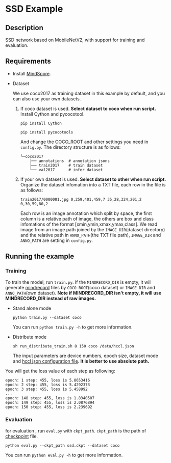 # SSD Example

## Description

SSD network based on MobileNetV2, with support for training and evaluation.

## Requirements

- Install [MindSpore](https://www.mindspore.cn/install/en).

- Dataset

    We use coco2017 as training dataset in this example by default, and you can also use your own datasets.

    1. If coco dataset is used. **Select dataset to coco when run script.**
        Install Cython and pycocotool.

        ```
        pip install Cython

        pip install pycocotools
        ```
        And change the COCO_ROOT and other settings you need in `config.py`. The directory structure is as follows:


        ```
        └─coco2017
            ├── annotations  # annotation jsons
            ├── train2017    # train dataset
            └── val2017      # infer dataset
        ```

    2. If your own dataset is used. **Select dataset to other when run script.**
        Organize the dataset infomation into a TXT file, each row in the file is as follows:

        ```
        train2017/0000001.jpg 0,259,401,459,7 35,28,324,201,2 0,30,59,80,2
        ```

        Each row is an image annotation which split by space, the first column is a relative path of image, the others are box and class infomations of the format [xmin,ymin,xmax,ymax,class]. We read image from an image path joined by the `IMAGE_DIR`(dataset directory) and the relative path in `ANNO_PATH`(the TXT file path), `IMAGE_DIR` and `ANNO_PATH` are setting in `config.py`.


## Running the example

### Training

To train the model, run `train.py`. If the `MINDRECORD_DIR` is empty, it will generate [mindrecord](https://www.mindspore.cn/tutorial/en/master/use/data_preparation/converting_datasets.html) files by `COCO_ROOT`(coco dataset) or `IMAGE_DIR` and `ANNO_PATH`(own dataset). **Note if MINDRECORD_DIR isn't empty, it will use MINDRECORD_DIR instead of raw images.**


- Stand alone mode

    ```
    python train.py --dataset coco

    ```

    You can run ```python train.py -h```  to get more information.


- Distribute mode

    ```
    sh run_distribute_train.sh 8 150 coco /data/hccl.json
    ```

    The input parameters are device numbers, epoch size, dataset mode and [hccl json configuration file](https://www.mindspore.cn/tutorial/en/master/advanced_use/distributed_training.html). **It is better to use absolute path.** 

You will get the loss value of each step as following:

```
epoch: 1 step: 455, loss is 5.8653416
epoch: 2 step: 455, loss is 5.4292373
epoch: 3 step: 455, loss is 5.458992
...
epoch: 148 step: 455, loss is 1.8340507
epoch: 149 step: 455, loss is 2.0876894
epoch: 150 step: 455, loss is 2.239692
```

### Evaluation

for evaluation , run `eval.py` with `ckpt_path`. `ckpt_path` is the path of [checkpoint](https://www.mindspore.cn/tutorial/en/master/use/saving_and_loading_model_parameters.html) file.

```
python eval.py --ckpt_path ssd.ckpt --dataset coco
```

You can run ```python eval.py -h```  to get more information.
